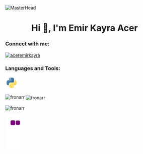 ![MasterHead](https://png.pngtree.com/background/20211217/original/pngtree-matrix-digital-code-hacker-background-picture-image_1593618.jpg)
<h1 align="center">Hi 👋, I'm Emir Kayra Acer</h1>
<h3 align="left">Connect with me:</h3>
<p align="left">
<a href="https://instagram.com/aceremirkayra" target="blank"><img align="center" src="https://raw.githubusercontent.com/rahuldkjain/github-profile-readme-generator/master/src/images/icons/Social/instagram.svg" alt="aceremirkayra" height="30" width="40" /></a>
</p>

<h3 align="left">Languages and Tools:</h3>
<p align="left"> <a href="https://www.python.org" target="_blank" rel="noreferrer"> <img src="https://raw.githubusercontent.com/devicons/devicon/master/icons/python/python-original.svg" alt="python" width="40" height="40"/> </a> </p>

<p><img align="left" src="https://github-readme-stats.vercel.app/api/top-langs?username=fronarr&show_icons=true&locale=en&layout=compact" alt="fronarr" /></p>

<p>&nbsp;<img align="center" src="https://github-readme-stats.vercel.app/api?username=fronarr&show_icons=true&locale=en" alt="fronarr" /></p>

<p><img align="center" src="https://github-readme-streak-stats.herokuapp.com/?user=fronarr&" alt="fronarr" /></p>


![snake gif](https://github.com/Fronarr/Fronarr/blob/output/github-contribution-grid-snake.gif)

